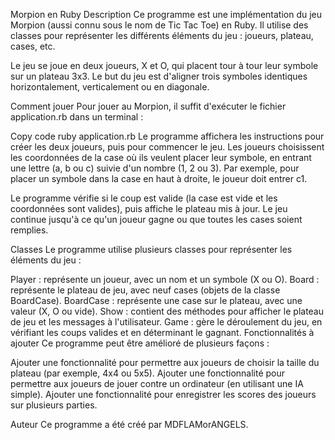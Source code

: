 Morpion en Ruby
Description
Ce programme est une implémentation du jeu Morpion (aussi connu sous le nom de Tic Tac Toe) en Ruby. Il utilise des classes pour représenter les différents éléments du jeu : joueurs, plateau, cases, etc.

Le jeu se joue en deux joueurs, X et O, qui placent tour à tour leur symbole sur un plateau 3x3. Le but du jeu est d'aligner trois symboles identiques horizontalement, verticalement ou en diagonale.

Comment jouer
Pour jouer au Morpion, il suffit d'exécuter le fichier application.rb dans un terminal :

Copy code
ruby application.rb Le programme affichera les instructions pour créer les deux joueurs, puis pour commencer le jeu. Les joueurs choisissent les coordonnées de la case où ils veulent placer leur symbole, en entrant une lettre (a, b ou c) suivie d'un nombre (1, 2 ou 3). Par exemple, pour placer un symbole dans la case en haut à droite, le joueur doit entrer c1.

Le programme vérifie si le coup est valide (la case est vide et les coordonnées sont valides), puis affiche le plateau mis à jour. Le jeu continue jusqu'à ce qu'un joueur gagne ou que toutes les cases soient remplies.

Classes
Le programme utilise plusieurs classes pour représenter les éléments du jeu :

Player : représente un joueur, avec un nom et un symbole (X ou O). Board : représente le plateau de jeu, avec neuf cases (objets de la classe BoardCase). BoardCase : représente une case sur le plateau, avec une valeur (X, O ou vide). Show : contient des méthodes pour afficher le plateau de jeu et les messages à l'utilisateur. Game : gère le déroulement du jeu, en vérifiant les coups valides et en déterminant le gagnant. Fonctionnalités à ajouter Ce programme peut être amélioré de plusieurs façons :

Ajouter une fonctionnalité pour permettre aux joueurs de choisir la taille du plateau (par exemple, 4x4 ou 5x5). Ajouter une fonctionnalité pour permettre aux joueurs de jouer contre un ordinateur (en utilisant une IA simple). Ajouter une fonctionnalité pour enregistrer les scores des joueurs sur plusieurs parties.

Auteur
Ce programme a été créé par MDFLAMorANGELS.